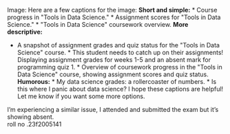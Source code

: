 Image: Here are a few captions for the image: **Short and simple:** * Course
progress in "Tools in Data Science." * Assignment scores for "Tools in Data
Science." * "Tools in Data Science" coursework overview. **More descriptive:**
* A snapshot of assignment grades and quiz status for the "Tools in Data
Science" course. * This student needs to catch up on their assignments!
Displaying assignment grades for weeks 1-5 and an absent mark for programming
quiz 1. * Overview of coursework progress in the "Tools in Data Science"
course, showing assignment scores and quiz status. **Humorous:** * My data
science grades: a rollercoaster of numbers. * Is this where I panic about data
science? I hope these captions are helpful! Let me know if you want some more
options.
  
I’m experiencing a similar issue, I attended and submitted the exam but it’s
showing absent.  
roll no .23f2005141